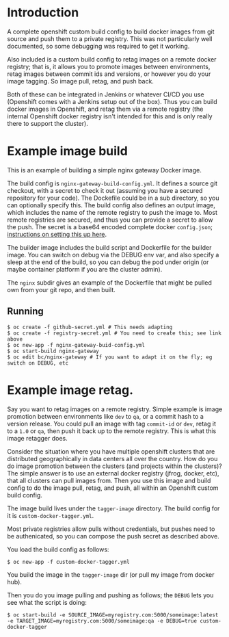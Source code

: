 # Introduction

A complete openshift custom build config to build docker images from git source and push them to a private registry. This was not particularly well documented, so some debugging was required to get it working.

Also included is a custom build config to retag images on a remote docker registry; that is, it allows you to promote images between environments, retag images between commit ids and versions, or however you do your image tagging. So image pull, retag, and push back.

Both of these can be integrated in Jenkins or whatever CI/CD you use (Openshift comes with a Jenkins setup out of the box). Thus you can build docker images in Openshift, and retag them via a remote registry (the internal Openshift docker registry isn't intended for this and is only really there to support the cluster). 

# Example image build

This is an example of building a simple nginx gateway Docker image.

The build config is `nginx-gateway-build-config.yml`. It defines a source git checkout, with a secret to check it out (assuming you have a secured repository for your code). The Dockefile could be in a sub directory, so you can optionally specify this. The build config also defines an output image, which includes the name of the remote registry to push the image to. Most remote registries are secured, and thus you can provide a secret to allow the push. The secret is a base64
encoded complete docker `config.json`; [instructions on setting this up here](registry-secret.md).

The builder image includes the build script and Dockerfile for the builder image. You can switch on debug via the DEBUG env var, and also specify a sleep at the end of the build, so you can debug the pod under origin (or maybe container platform if you are the cluster admin).

The `nginx` subdir gives an example of the Dockerfile that might be pulled own from your git repo, and then built.

## Running

```
$ oc create -f github-secret.yml # This needs adapting
$ oc create -f registry-secret.yml # You need to create this; see link above
$ oc new-app -f nginx-gateway-buid-config.yml
$ oc start-build nginx-gateway
$ oc edit bc/nginx-gateway # If you want to adapt it on the fly; eg switch on DEBUG, etc
```

# Example image retag.

Say you want to retag images on a remote registry. Simple example is image promotion between environments like `dev` to `qa`, or a commit hash to a version release. You could pull an image with tag `commit-id` or `dev`, retag it to a `1.0` or `qa`, then push it back up to the remote registry. This is what this image retagger does.

Consider the situation where you have multiple openshift clusters that are distributed geographically in data centers all over the country. How do you do image promotion between the clusters (and projects within the clusters)? The simple answer is to use an external docker registry (jfrog, docker, etc), that all clusters can pull images from. Then you use this image and build config to do the image pull, retag, and push, all within an Openshift custom build config.

The image build lives under the `tagger-image` directory. The build config for it is `custom-docker-tagger.yml`.

Most private registries allow pulls without credentials, but pushes need to be authenicated, so you can compose the push secret as described above.

You load the build config as follows:
```
$ oc new-app -f custom-docker-tagger.yml
```

You build the image in the `tagger-image` dir (or pull my image from docker hub).

Then you do you image pulling and pushing as follows; the `DEBUG` lets you see what the script is doing:
```
$ oc start-build -e SOURCE_IMAGE=myregistry.com:5000/someimage:latest -e TARGET_IMAGE=myregistry.com:5000/someimage:qa -e DEBUG=true custom-docker-tagger
```

